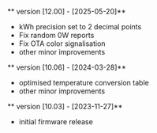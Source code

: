 ** version [12.00] - [2025-05-20]**
- kWh precision set to 2 decimal points
- Fix random 0W reports
- Fix OTA color signalisation
- other minor improvements

** version [10.06] - [2024-03-28]**
- optimised temperature conversion table
- other minor improvements

** version [10.03] - [2023-11-27]**
- initial firmware release